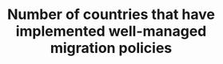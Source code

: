 ﻿---
title: Number  of  countries  that  have  implemented  well-managed  migration  policies
permalink: /10-7-2/
sdg_goal: 10
layout: indicator
indicator: 10.7.2
indicator_variable: null
graph: null
graph_type_description: null
graph_status_notes: Policy  Judgement
variable_description: null
variable_notes: null
un_designated_tier: '3'
un_custodial_agency: >-
  DESA  Population  Division,  IOM  (Partnering  Agencies:  World  Bank,  Global  Migration  Group,  UNHCR,  UNODC)
target_id: '10.7'
has_metadata: true
rationale_interpretation: >-
  With  target  10.7  the  OWG  has  acknowledged  the  significance  of  well-managed  migration  policies  for  the  quality  of  migration  ("orderly,  safe,  regular  and  responsible:")  which  in  turn  determines  development  outcomes  of  migration.  This  would  ensure  that  migrants  are  not  left  behind.  Bearing  in  mind  that  "well-managed  migration  policies:"  is  a  multi-dimensional  issue,  spanning  issues  like  migrant  remittances,  circular  migration,  responses  to  climate  change  and  crises;  a  composite  index  would  be  the  only  way  to  capture  progress  and  to  make  actionable  gap  analyses.  The  monitoring  of  the  commitment  to  "well-managed  migration  policies:"  through  a  composite  index  would  enable  to  bring  together  the  already  existing  broad  range  of  sources  on  migration  policy  such  as  follow-up  mechanisms  of  international  conventions  and  protocols  related  to  international  migration  as  well  as  elements  captured  in  the  outcome  documents  from  the  deliberations  in  the  2nd  and  3rd  Committees  of  the  General  Assembly,  the  High-level  Dialogues  on  International  Migration  and  Development,  the  Commission  on  Population  and  Development,  the  Human  Rights  Council,  the  Global  Forum  on  Migration  and  Development  and  IOM  Council.
goal_meta_link: 'http://unstats.un.org/sdgs/files/metadata-compilation/Metadata-Goal-10.pdf'
goal_meta_link_page: 9
indicator_name: Number  of  countries  that  have  implemented  well-managed  migration  policies
target: >-
  Facilitate  orderly,  safe,  regular  and  responsible  migration  and  mobility  of  people,  including  through  the  implementation  of  planned  and  well-managed  migration  policies.
method_of_computation: "The  International  Migration  Policy  Index  would  track  development  and  identify  gaps  through  aggregation  of  reporting  on  migration  policies  relevant  for  the  SDG  framework.  The  aggregation  of  constituent  items  of  \"well-managed  migration  policies\"  will  be  based  on  existing  regional  and  thematic  migration  policy  indexes  and  state  of  the  art  methodology  on  conceptualizing  and  measuring  migration  policies  (Bjerre  et.  al  2015).  Current  work  points  toward  the  index  tracking  status  regarding  the  following  migration  policy  strands:  \tPromoting  and  protecting  the  human  rights  of  migrants  \tSupporting  socio-economic  outcome  \tSupporting  regulated  mobility  \tMobility  dimensions  of  crisis  \tPartnerships  and  cooperation  Computation  would  be  based  on  a  three-tier-scale,  e.g.  100  =  comprehensive;  50  =  elaborated;  0  =  basic  level  of  implementation;  or  100  =  100%-90%;  50  =  89%-40%;  0  =  39%  and  below  for  proportion  of  coverage  etc."
source_title: null
source_notes: null
published: true  

---